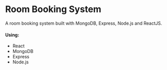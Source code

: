 # Room Booking System
A room booking system built with MongoDB, Express, Node.js and ReactJS.

#### Using:
- React 
- MongoDB
- Express
- Node.js

